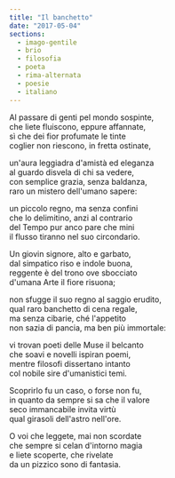 ```yaml
---
title: "Il banchetto"
date: "2017-05-04"
sections:
  - imago-gentile
  - brio
  - filosofia
  - poeta
  - rima-alternata
  - poesie
  - italiano
---
```


Al passare di genti pel mondo sospinte,\
che liete fluiscono, eppure affannate,\
sì che dei fior profumate le tinte\
coglier non riescono, in fretta ostinate,

un'aura leggiadra d'amistà ed eleganza\
al guardo disvela di chi sa vedere,\
con semplice grazia, senza baldanza,\
raro un mistero dell'umano sapere:

un piccolo regno, ma senza confini\
che lo delimitino, anzi al contrario\
del Tempo pur anco pare che mini\
il flusso tiranno nel suo circondario.

Un giovin signore, alto e garbato,\
dal simpatico riso e indole buona,\
reggente è del trono ove sbocciato\
d'umana Arte il fiore risuona;

non sfugge il suo regno al saggio erudito,\
qual raro banchetto di cena regale,\
ma senza cibarie, ché l'appetito\
non sazia di pancia, ma ben più immortale:

vi trovan poeti delle Muse il belcanto\
che soavi e novelli ispiran poemi,\
mentre filosofi dissertano intanto\
col nobile sire d'umanistici temi.

Scoprirlo fu un caso, o forse non fu,\
in quanto da sempre si sa che il valore\
seco immancabile invita virtù\
qual girasoli dell'astro nell'ore.

O voi che leggete, mai non scordate\
che sempre si celan d'intorno magia\
e liete scoperte, che rivelate\
da un pizzico sono di fantasia.
